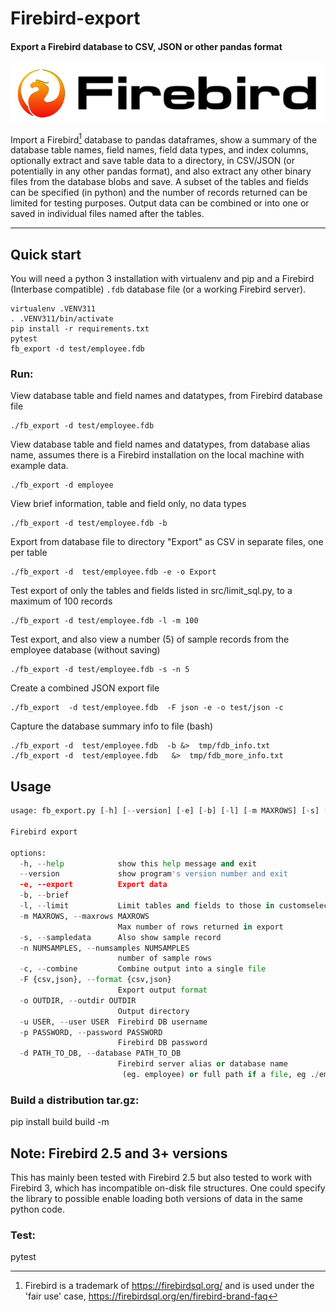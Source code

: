 # Firebird-export

#### Export a Firebird database to CSV, JSON or other pandas format

![Firebird](logo-firebird-black.png)

Import a Firebird[^1] database to pandas dataframes, show a summary of the database table names, field names, field data types, 
and index columns, optionally extract and save table data to
  a directory, in CSV/JSON (or potentially in any other pandas format), and also extract any other binary files from the database blobs and save. A subset of the tables and fields can be specified (in python) and the number of records returned can be limited for testing purposes. Output data can be combined or into one or saved in individual files named after the tables.

----
## Quick start
You will need a python 3 installation with virtualenv and pip and a Firebird (Interbase compatible)  `.fdb` database file (or a working Firebird server). 

```git clone https://github.com/inus/firebird-export.git
virtualenv .VENV311
. .VENV311/bin/activate
pip install -r requirements.txt
pytest
fb_export -d test/employee.fdb
```


### Run:
   View database table and field names and datatypes, from Firebird database file
  ```
  ./fb_export -d test/employee.fdb
```

   View database table and field names and datatypes, from database alias name,
   assumes there is a Firebird installation on the local machine with example data.

  ```
  ./fb_export -d employee
  ```
 
 View brief information, table and field only, no data types
```
./fb_export -d test/employee.fdb -b
```
 Export from database file to directory "Export" as CSV in separate files, one per table
```
./fb_export -d  test/employee.fdb -e -o Export
```
 Test export of only the tables and fields listed in src/limit_sql.py, to a maximum of 100 records
```
./fb_export -d test/employee.fdb -l -m 100
```
 Test export, and also view a number (5) of sample records
from the employee database (without saving)
```
./fb_export -d test/employee.fdb -s -n 5 
```
Create a combined JSON export file
```
./fb_export  -d test/employee.fdb  -F json -e -o test/json -c 
```

Capture the database summary info to file (bash)
```
./fb_export -d  test/employee.fdb  -b &>  tmp/fdb_info.txt
./fb_export -d  test/employee.fdb   &>  tmp/fdb_more_info.txt
```


## Usage

```src/fb_export.py -h  (or ./fb_export )
usage: fb_export.py [-h] [--version] [-e] [-b] [-l] [-m MAXROWS] [-s] [-n NUMSAMPLES] [-c] [-F {csv,json}] [-o OUTDIR] [-u USER] [-p PASSWORD] -d PATH_TO_DB

Firebird export

options:
  -h, --help            show this help message and exit
  --version             show program's version number and exit
  -e, --export          Export data
  -b, --brief
  -l, --limit           Limit tables and fields to those in customselect.py
  -m MAXROWS, --maxrows MAXROWS
                        Max number of rows returned in export
  -s, --sampledata      Also show sample record
  -n NUMSAMPLES, --numsamples NUMSAMPLES
                        number of sample rows
  -c, --combine         Combine output into a single file
  -F {csv,json}, --format {csv,json}
                        Export output format
  -o OUTDIR, --outdir OUTDIR
                        Output directory
  -u USER, --user USER  Firebird DB username
  -p PASSWORD, --password PASSWORD
                        Firebird DB password
  -d PATH_TO_DB, --database PATH_TO_DB
                        Firebird server alias or database name
                         (eg. employee) or full path if a file, eg ./employee.fdb

```

### Build a distribution tar.gz: 
  pip install build
  build -m 


## Note: Firebird 2.5 and 3+ versions

This has mainly been tested with Firebird 2.5 but also tested to work with Firebird 3, which
has incompatible on-disk file structures. One could specify the library to possible enable loading 
both versions of data in the same python code.

### Test:
  pytest
  

[^1]: Firebird is a trademark of https://firebirdsql.org/ and is used under the 'fair use' case, https://firebirdsql.org/en/firebird-brand-faq 
